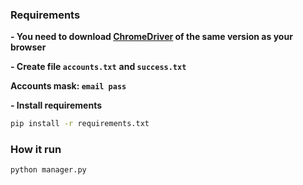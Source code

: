 ### Requirements
**- You need to download [ChromeDriver]( https://chromedriver.chromium.org/ "ChromeDriver") of the same version as your browser**

**- Create file `accounts.txt`** **and `success.txt`**

**Accounts mask: `email pass`**

**- Install requirements**
```bash
pip install -r requirements.txt
```

### How it run
```bash
python manager.py
```
